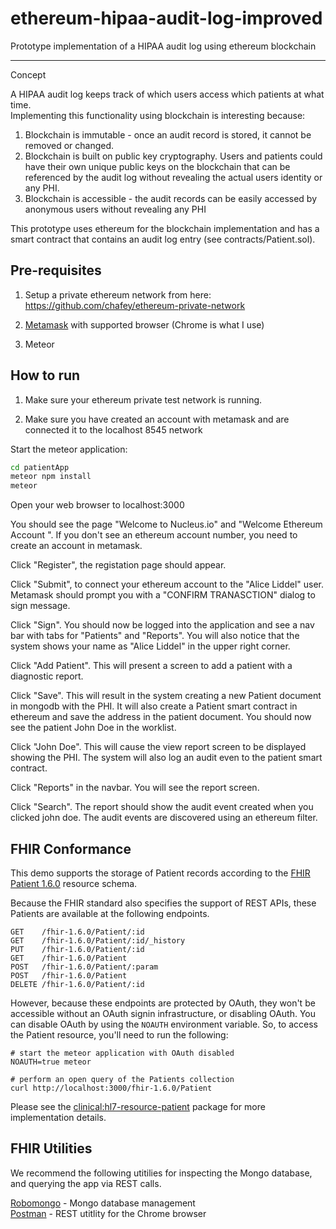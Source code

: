 # ethereum-hipaa-audit-log-improved

Prototype implementation of a HIPAA audit log using ethereum blockchain

------------------  
Concept

A HIPAA audit log keeps track of which users access which patients at what time.  
Implementing this functionality using blockchain is interesting because:

1. Blockchain is immutable - once an audit record is stored, it cannot be
   removed or changed.   
2. Blockchain is built on public key cryptography.  Users and patients could
   have their own unique public keys on the blockchain that can be referenced
   by the audit log without revealing the actual users identity or any PHI.
3. Blockchain is accessible - the audit records can be easily accessed by
   anonymous users without revealing any PHI

This prototype uses ethereum for the blockchain implementation and has a
smart contract that contains an audit log entry (see contracts/Patient.sol).  

Pre-requisites
--------------

1) Setup a private ethereum network from here: https://github.com/chafey/ethereum-private-network

2) [Metamask](https://metamask.io/) with supported browser (Chrome is what I use)

3) Meteor

How to run
--------------


1) Make sure your ethereum private test network is running.  

2) Make sure you have created an account with metamask and are connected it to the
localhost 8545 network

Start the meteor application:

```bash
cd patientApp  
meteor npm install  
meteor  
```

Open your web browser to localhost:3000

You should see the page "Welcome to Nucleus.io" and
"Welcome Ethereum Account <your account number>".  If you don't see an ethereum
account number, you need to create an account in metamask.

Click "Register", the registation page should appear.

Click "Submit", to connect your ethereum account to the "Alice Liddel" user.  
Metamask should prompt you with a "CONFIRM TRANASCTION" dialog to sign message.

Click "Sign".  You should now be logged into the application and see a
nav bar with tabs for "Patients" and "Reports".  You will also notice that
the system shows your name as "Alice Liddel" in the upper right corner.

Click "Add Patient".  This will present a screen to add a patient with a
diagnostic report.  

Click "Save".  This will result in the system creating a new Patient document
in mongodb with the PHI.  It will also create a Patient smart contract in
ethereum and save the address in the patient document.  You should now see
the patient John Doe in the worklist.  

Click "John Doe".  This will cause the view report screen to be displayed showing
the PHI.  The system will also log an audit even to the patient smart contract.

Click "Reports" in the navbar.  You will see the report screen.  

Click "Search".  The report should show the audit event created when you clicked
john doe.  The audit events are discovered using an ethereum filter.


FHIR Conformance  
----------

This demo supports the storage of Patient records according to the [FHIR Patient 1.6.0](http://hl7.org/fhir/2016Sep/index.html) resource schema.  

Because the FHIR standard also specifies the support of REST APIs, these Patients are available at the following endpoints.

```
GET    /fhir-1.6.0/Patient/:id    
GET    /fhir-1.6.0/Patient/:id/_history  
PUT    /fhir-1.6.0/Patient/:id  
GET    /fhir-1.6.0/Patient  
POST   /fhir-1.6.0/Patient/:param  
POST   /fhir-1.6.0/Patient  
DELETE /fhir-1.6.0/Patient/:id
```

However, because these endpoints are protected by OAuth, they won't be accessible without an OAuth signin infrastructure, or disabling OAuth.  You can disable OAuth by using the `NOAUTH` environment variable.  So, to access the Patient resource, you'll need to run the following:  

```
# start the meteor application with OAuth disabled  
NOAUTH=true meteor  

# perform an open query of the Patients collection 
curl http://localhost:3000/fhir-1.6.0/Patient
```


Please see the [clinical:hl7-resource-patient](https://github.com/clinical-meteor/hl7-resource-patient) package for more implementation details.  


FHIR Utilities  
----------

We recommend the following utitilies for inspecting the Mongo database, and querying the app via REST calls.  

[Robomongo](https://robomongo.org/) - Mongo database management  
[Postman](https://chrome.google.com/webstore/detail/postman/fhbjgbiflinjbdggehcddcbncdddomop?hl=en) - REST utitlity for the Chrome browser  

